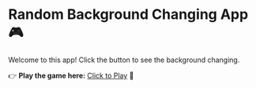 # Random Background Changing App 🎮

Welcome to this app! Click the button to see the background changing.  

👉 **Play the game here:** [Click to Play](https://randbackground.netlify.app) 🚀  
